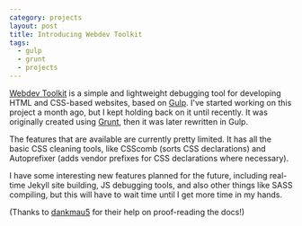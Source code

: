 ```yaml
---
category: projects
layout: post
title: Introducing Webdev Toolkit
tags:
  - gulp
  - grunt
  - projects
---
```


[Webdev Toolkit](https://github.com/resir014/Webdev-Toolkit) is a simple and lightweight debugging tool for developing HTML and CSS-based websites, based on [Gulp](http://gulpjs.com/). I've started working on this project a month ago, but I kept holding back on it until recently. It was originally created using [Grunt](http://gruntjs.com), then it was later rewritten in Gulp.

The features that are available are currently pretty limited. It has all the basic CSS cleaning tools, like CSScomb (sorts CSS declarations) and Autoprefixer (adds vendor prefixes for CSS declarations where necessary).

I have some interesting new features planned for the future, including real-time Jekyll site building, JS debugging tools, and also other things like SASS compiling, but this will have to wait time until I get more time in my hands.

(Thanks to [dankmau5](https://twitter.com/dankmau5) for their help on proof-reading the docs!)
